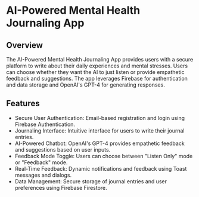 # AI-Powered Mental Health Journaling App

## Overview
The AI-Powered Mental Health Journaling App provides users with a secure platform to write about their daily experiences and mental stresses. Users can choose whether they want the AI to just listen or provide empathetic feedback and suggestions. The app leverages Firebase for authentication and data storage and OpenAI's GPT-4 for generating responses.

## Features
- Secure User Authentication: Email-based registration and login using Firebase Authentication.
- Journaling Interface: Intuitive interface for users to write their journal entries.
- AI-Powered Chatbot: OpenAI's GPT-4 provides empathetic feedback and suggestions based on user inputs.
- Feedback Mode Toggle: Users can choose between "Listen Only" mode or "Feedback" mode.
- Real-Time Feedback: Dynamic notifications and feedback using Toast messages and dialogs.
- Data Management: Secure storage of journal entries and user preferences using Firebase Firestore.
